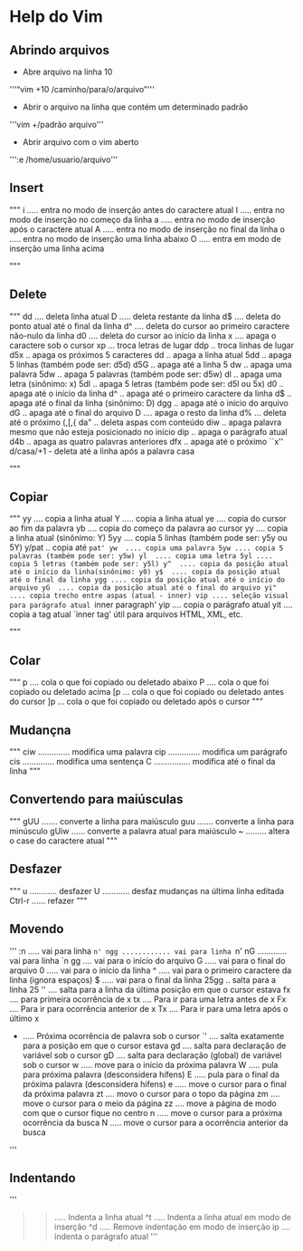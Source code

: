# Help do Vim

## Abrindo arquivos

- Abre arquivo na linha 10

'''“vim +10 /caminho/para/o/arquivo”'''

- Abrir o arquivo na linha que contém um determinado padrão 

'''vim +/padrão arquivo'''

- Abrir arquivo com o vim aberto

''':e /home/usuario/arquivo'''


## Insert

"""
i ..... entra no modo de inserção antes do caractere atual
I ..... entra no modo de inserção no começo da linha
a ..... entra no modo de inserção após o caractere atual
A ..... entra no modo de inserção no final da linha
o ..... entra no modo de inserção uma linha abaixo
O ..... entra em modo de inserção uma linha acima

"""

## Delete

"“"
dd .... deleta linha atual
D ..... deleta restante da linha
d$ .... deleta do ponto atual até o final da linha
d^ .... deleta do cursor ao primeiro caractere não-nulo da linha
d0 .... deleta do cursor ao início da linha
x .... apaga o caractere sob o cursor
xp ... troca letras de lugar
ddp .. troca linhas de lugar
d5x .. apaga os próximos 5 caracteres
dd  .. apaga a linha atual
5dd .. apaga 5 linhas (também pode ser: d5d)
d5G .. apaga até a linha 5
dw  .. apaga uma palavra
5dw .. apaga 5 palavras (também pode ser: d5w)
dl  .. apaga uma letra (sinônimo: x)
5dl .. apaga 5 letras (também pode ser: d5l ou 5x)
d0  .. apaga até o início da linha
d^  .. apaga até o primeiro caractere da linha
d$  .. apaga até o final da linha (sinônimo: D)
dgg .. apaga até o início do arquivo
dG  .. apaga até o final do arquivo
D .... apaga o resto da linha
d% ... deleta até o próximo (,[,{
da" .. deleta aspas com conteúdo
diw .. apaga palavra mesmo que não esteja posicionado no início
dip .. apaga o parágrafo atual
d4b .. apaga as quatro palavras anteriores
dfx .. apaga até o próximo ``x''
d/casa/+1 - deleta até a linha após a palavra casa

”""

## Copiar

“""
yy .... copia a linha atual
Y ..... copia a linha atual
ye .... copia do cursor ao fim da palavra
yb .... copia do começo da palavra ao cursor
yy  .... copia a linha atual (sinônimo: Y)
5yy .... copia 5 linhas (também pode ser: y5y ou 5Y)
y/pat .. copia até `pat'
yw  .... copia uma palavra
5yw .... copia 5 palavras (também pode ser: y5w)
yl  .... copia uma letra
5yl .... copia 5 letras (também pode ser: y5l)
y^  .... copia da posição atual até o início da linha(sinônimo: y0)
y$  .... copia da posição atual até o final da linha
ygg .... copia da posição atual até o início do arquivo
yG  .... copia da posição atual até o final do arquivo
yi" .... copia trecho entre aspas (atual - inner)
vip .... seleção visual para parágrafo atual `inner paragraph'
yip .... copia o parágrafo atual
yit .... copia a tag atual `inner tag' útil para arquivos HTML, XML, etc.

""”

## Colar

""“
p .... cola o que foi copiado ou deletado abaixo
P .... cola o que foi copiado ou deletado acima
[p ... cola o que foi copiado ou deletado antes do cursor
]p ... cola o que foi copiado ou deletado após o cursor
""”

## Mudançna

"""
ciw .............. modifica uma palavra
cip .............. modifica um parágrafo
cis .............. modifica uma sentença
C ................ modifica até o final da linha
""”


## Convertendo para maiúsculas
"""
gUU ....... converte a linha para maiúsculo
guu ....... converte a linha para minúsculo
gUiw ...... converte a palavra atual para maiúsculo
~ ......... altera o case do caractere atual
"""

## Desfazer
""“
u ............ desfazer
U ............ desfaz mudanças na última linha editada
Ctrl-r  ...... refazer
”""

## Movendo
'''
:n<Enter>  ..... vai para linha `n'
ngg ............ vai para linha `n'
nG ............. vai para linha `n
gg .... vai para o início do arquivo
G ..... vai para o final do arquivo
0 ..... vai para o início da linha
^ ..... vai para o primeiro caractere da linha (ignora espaços)
$ ..... vai para o final da linha
25gg .. salta para a linha 25
'' .... salta para a linha da última posição em que o cursor estava
fx .... para primeira ocorrência de x
tx .... Para ir para uma letra antes de x
Fx .... Para ir para ocorrência anterior de x
Tx .... Para ir para uma letra após o último x
* ..... Próxima ocorrência de palavra sob o cursor
`' .... salta exatamente para a posição em que o cursor estava
gd .... salta para declaração de variável sob o cursor
gD .... salta para declaração (global) de variável sob o cursor
w ..... move para o início da próxima palavra
W ..... pula para próxima palavra (desconsidera hífens)
E ..... pula para o final da próxima palavra (desconsidera
        hifens)
e ..... move o cursor para o final da próxima palavra
zt .... movo o cursor para o topo da página
zm .... move o cursor para o meio da página
zz .... move a página de modo com que o cursor fique no
        centro
n ..... move o cursor para a próxima ocorrência da busca
N ..... move o cursor para a ocorrência anterior da busca

'''

## Indentando
'''
>> ..... Indenta a linha atual
^t ..... Indenta a linha atual em modo de inserção
^d ..... Remove indentação em modo de inserção
>ip .... indenta o parágrafo atual
'''

